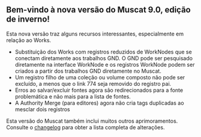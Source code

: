 ## Bem-vindo à nova versão do Muscat 9.0, edição de inverno!

Esta nova versão traz alguns recursos interessantes, especialmente em relação ao Works.

* Substituição dos Works com registros reduzidos de WorkNodes que se conectam diretamente aos trabalhos GND. O GND pode ser pesquisado diretamente na interface WorkNode e os registros WorkNode podem ser criados a partir dos trabalhos GND diretamente no Muscat.
* Um registro filho de uma coleção ou volume composto não pode ser excluído, a menos que o link 774 seja removido do registro pai.
* Erros ao salvar/excluir fontes agora são redirecionados para a fonte problemática e não mais para a lista de fontes.
* A Authority Merge (para editores) agora não cria tags duplicadas ao mesclar dois registros


Esta versão do Muscat também inclui muitos outros aprimoramentos. Consulte o [changelog](https://github.com/rism-ch/muscat/blob/master/CHANGELOG) para obter a lista completa de alterações.
